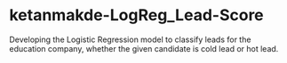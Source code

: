 # ketanmakde-LogReg_Lead-Score
Developing the Logistic Regression model to classify leads for the education company, whether the given candidate is cold lead or hot lead.
